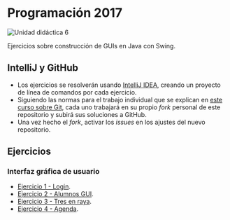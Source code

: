 # Programación 2017

![Unidad didáctica 6](https://img.shields.io/badge/UD-6-lightgray.svg)

Ejercicios sobre construcción de GUIs en Java con Swing.

## IntelliJ y GitHub

- Los ejercicios se resolverán usando [IntelliJ IDEA](https://www.jetbrains.com/idea/), creando un proyecto de línea de comandos por cada ejercicio.
- Siguiendo las normas para el trabajo individual que se explican en [este curso sobre Git](https://edx.egibide.org/courses/course-v1:Egibide+Egibide_Git+2017/about), cada uno trabajará en su propio _fork_ personal de este repositorio y subirá sus soluciones a GitHub.
- Una vez hecho el _fork_, activar los _issues_ en los ajustes del nuevo repositorio. 

## Ejercicios

### Interfaz gráfica de usuario

- [Ejercicio 1 - Login](./01_login/).
- [Ejercicio 2 - Alumnos GUI](./02_alumnos/).
- [Ejercicio 3 - Tres en raya](./03_tres_en_raya/).
- [Ejercicio 4 - Agenda](./04_agenda/).
